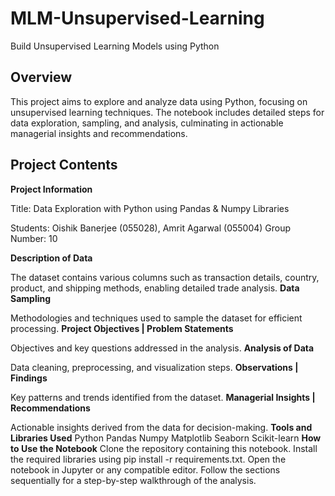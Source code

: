 # MLM-Unsupervised-Learning
Build Unsupervised Learning Models using Python

## Overview
This project aims to explore and analyze data using Python, focusing on unsupervised learning techniques. The notebook includes detailed steps for data exploration, sampling, and analysis, culminating in actionable managerial insights and recommendations.

## Project Contents
**Project Information**

Title: Data Exploration with Python using Pandas & Numpy Libraries

Students: Oishik Banerjee (055028), Amrit Agarwal (055004)
Group Number: 10

**Description of Data**

The dataset contains various columns such as transaction details, country, product, and shipping methods, enabling detailed trade analysis.
**Data Sampling**

Methodologies and techniques used to sample the dataset for efficient processing.
**Project Objectives | Problem Statements**

Objectives and key questions addressed in the analysis.
**Analysis of Data**

Data cleaning, preprocessing, and visualization steps.
**Observations | Findings**

Key patterns and trends identified from the dataset.
**Managerial Insights | Recommendations**

Actionable insights derived from the data for decision-making.
**Tools and Libraries Used**
Python
Pandas
Numpy
Matplotlib
Seaborn
Scikit-learn
**How to Use the Notebook**
Clone the repository containing this notebook.
Install the required libraries using pip install -r requirements.txt.
Open the notebook in Jupyter or any compatible editor.
Follow the sections sequentially for a step-by-step walkthrough of the analysis.

